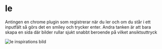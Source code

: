 le
=============================

Antingen en chrome plugin som registrerar när du ler och om du står i ett inputfält så görs det en smiley och trycker enter.
Andra tanken är att bara skapa en sida där bilder rullar sjukt snabbt beroende på vilket ansiktsuttryck

![le inspirations bild](https://pbs.twimg.com/media/Bw5EyW2IcAAHsuJ.jpg:large)
